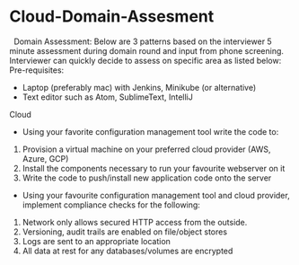 # Cloud-Domain-Assesment
 
Domain Assessment:
Below are 3 patterns based on the interviewer 5 minute assessment during
domain round and input from phone screening. Interviewer can quickly decide to
assess on specific area as listed below:
 
Pre-requisites:
 - Laptop (preferably mac) with Jenkins, Minikube (or alternative)
 - Text editor such as Atom, SublimeText, IntelliJ

Cloud
 - Using your favorite configuration management tool write the code to:
1. Provision a virtual machine on your preferred cloud provider (AWS, Azure,
GCP)
2. Install the components necessary to run your favourite webserver on it
3. Write the code to push/install new application code onto the server

- Using your favourite configuration management tool and cloud provider,
implement compliance checks for the following:
1. Network only allows secured HTTP access from the outside.
2. Versioning, audit trails are enabled on file/object stores
3. Logs are sent to an appropriate location
4. All data at rest for any databases/volumes are encrypted


